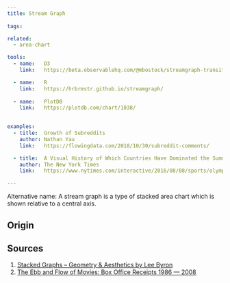 ```yaml
---
title: Stream Graph
  
tags:

related:
  - area-chart

tools:
  - name:   D3
    link:   https://beta.observablehq.com/@mbostock/streamgraph-transitions

  - name:   R 
    link:   https://hrbrmstr.github.io/streamgraph/
  
  - name:   PlotDB 
    link:   https://plotdb.com/chart/1038/
    

examples:
  - title:  Growth of Subreddits
    author: Nathan Yau
    link:   https://flowingdata.com/2018/10/30/subreddit-comments/

  - title:  A Visual History of Which Countries Have Dominated the Summer Olympics
    author: The New York Times
    link:   https://www.nytimes.com/interactive/2016/08/08/sports/olympics/history-olympic-dominance-charts.html?mtrref=undefined&gwh=A81CA2E76FFBB330BC0A04EE77767241&gwt=pay

---
```


Alternative name: A stream graph is a type of stacked area chart which is shown relative to a central axis.

<!--more-->

## Origin


## Sources
1. [Stacked Graphs – Geometry & Aesthetics by Lee Byron](https://ieeexplore.ieee.org/document/4658136)
2. [The Ebb and Flow of Movies: Box Office Receipts 1986 — 2008](https://archive.nytimes.com/screenshots/www.nytimes.com/interactive/2008/02/23/movies/20080223_REVENUE_GRAPHIC.jpg)
